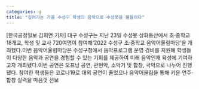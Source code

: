 ```yaml
---
categories: g
title: "깊어가는 가을 수성구 학생의 음악으로 수성못을 물들이다"
---
```

[한국공정일보 김희연 기자] 대구 수성구는 지난 23일 수성못 상화동산에서 초·중학교 18개교, 학생 및 교사 720여명이 참여해‘2022 수성구 초·중학교 음악어울림마당’을 개최했다.이번 음악어울림마당은 수성구청에서 음악프로그램 운영 경비를 지원해 학생들이 다양한 음악과 공연을 경험할 수 있는 기회를 제공하여 미래 음악인재 육성에 기여하고자 개최됐다.이번 공연은 오프닝 공연, 관현악, 소악기 및 합창, 국악으로 나누어 진행됐다. 참여한 학생들은 코로나19로 대외 공연이 줄었으나 음악어울림을 통해 키운 연주·합창 실력을 마음껏 선보